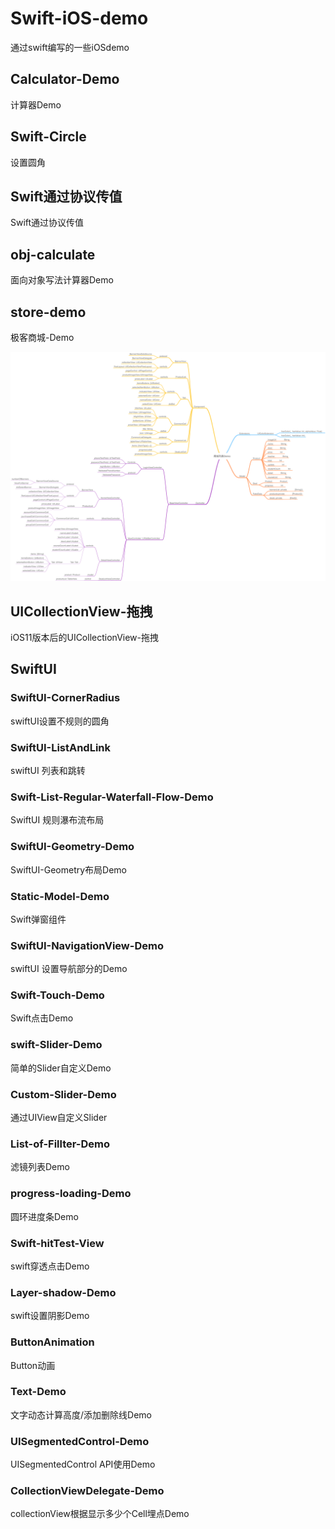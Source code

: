 # Swift-iOS-demo
通过swift编写的一些iOSdemo

## Calculator-Demo

计算器Demo

## Swift-Circle

设置圆角

## Swift通过协议传值

Swift通过协议传值

## obj-calculate

面向对象写法计算器Demo

## store-demo

极客商城-Demo

![avatar](store-demo/商城列表Demo.png)

## UICollectionView-拖拽

iOS11版本后的UICollectionView-拖拽

## SwiftUI

### SwiftUI-CornerRadius

swiftUI设置不规则的圆角

### SwiftUI-ListAndLink

swiftUI 列表和跳转

### Swift-List-Regular-Waterfall-Flow-Demo

SwiftUI 规则瀑布流布局

### SwiftUI-Geometry-Demo

SwiftUI-Geometry布局Demo

### Static-Model-Demo

Swift弹窗组件

### SwiftUI-NavigationView-Demo

swiftUI 设置导航部分的Demo

### Swift-Touch-Demo

Swift点击Demo

### swift-Slider-Demo

简单的Slider自定义Demo

### Custom-Slider-Demo

通过UIView自定义Slider

### List-of-Fillter-Demo

滤镜列表Demo

### progress-loading-Demo

圆环进度条Demo

### Swift-hitTest-View

swift穿透点击Demo

### Layer-shadow-Demo

swift设置阴影Demo

### ButtonAnimation

Button动画

### Text-Demo

文字动态计算高度/添加删除线Demo

### UISegmentedControl-Demo

UISegmentedControl API使用Demo

### CollectionViewDelegate-Demo

collectionView根据显示多少个Cell埋点Demo